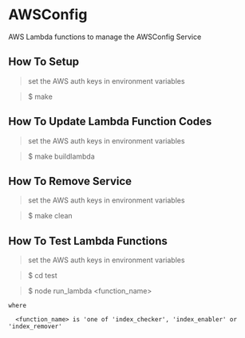 
# AWSConfig

AWS Lambda functions to manage the AWSConfig Service


## How To Setup

  > set the AWS auth keys in environment variables

  > $ make


## How To Update Lambda Function Codes

  > set the AWS auth keys in environment variables

  > $ make buildlambda


## How To Remove Service

  > set the AWS auth keys in environment variables

  > $ make clean


## How To Test Lambda Functions

  > set the AWS auth keys in environment variables

  > $ cd test

  > $ node run_lambda \<function_name\>

    where

      <function_name> is 'one of 'index_checker', 'index_enabler' or 'index_remover'
